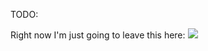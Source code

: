 TODO:

Right now I'm just going to leave this here:
![](http://f.cl.ly/items/3M1w1B131C313l2N2D00/2014-test-pyramid.png)